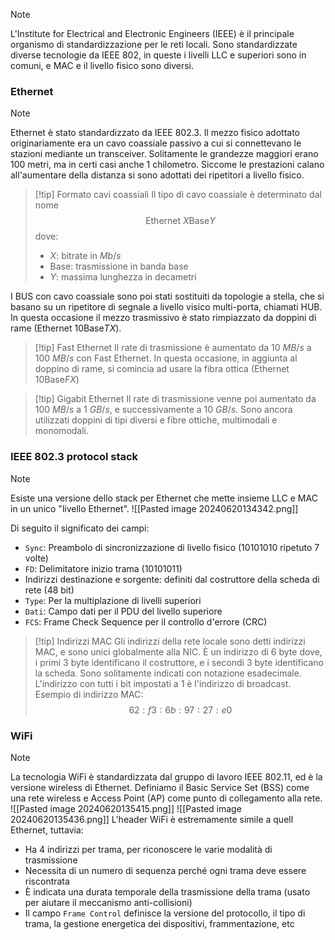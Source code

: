 >[!note]
>L'Institute for Electrical and Electronic Engineers (IEEE) è il principale organismo di standardizzazione per le reti locali. Sono standardizzate diverse tecnologie da IEEE 802, in queste i livelli LLC e superiori sono in comuni, e MAC e il livello fisico sono diversi.

### Ethernet
>[!note]
>Ethernet è stato standardizzato da IEEE 802.3. Il mezzo fisico adottato originariamente era un cavo coassiale passivo a cui si connettevano le stazioni mediante un transceiver. Solitamente le grandezze maggiori erano 100 metri, ma in certi casi anche 1 chilometro. Siccome le prestazioni calano all'aumentare della distanza si sono adottati dei ripetitori a livello fisico.

>[!tip] Formato cavi coassiali
>Il tipo di cavo coassiale è determinato dal nome $$\text{Ethernet } X\text{Base}Y$$
>dove:
>- $X$: bitrate in $Mb/s$
>- Base: trasmissione in banda base
>- $Y$: massima lunghezza in decametri

I BUS con cavo coassiale sono poi stati sostituiti da topologie a stella, che si basano su un ripetitore di segnale a livello visico multi-porta, chiamati HUB. In questa occasione il mezzo trasmissivo è stato rimpiazzato da doppini di rame ($\text{Ethernet } 10\text{Base}TX$).

>[!tip] Fast Ethernet
>Il rate di trasmissione è aumentato da 10 $MB/s$ a 100 $MB/s$ con Fast Ethernet. In questa occasione, in aggiunta al doppino di rame, si comincia ad usare la fibra ottica ($\text{Ethernet }10\text{Base}FX$)

>[!tip] Gigabit Ethernet
>Il rate di trasmissione venne poi aumentato da 100 $MB/s$ a 1 $GB/s$, e successivamente a 10 $GB/s$. Sono ancora utilizzati doppini di tipi diversi e fibre ottiche, multimodali e monomodali.

### IEEE 802.3 protocol stack
>[!note]
>Esiste una versione dello stack per Ethernet che mette insieme LLC e MAC in un unico "livello Ethernet". 
>![[Pasted image 20240620134342.png]]
>
>Di seguito il significato dei campi:
>- `Sync`: Preambolo di sincronizzazione di livello fisico ($10101010$ ripetuto 7 volte)
>- `FD`: Delimitatore inizio trama ($10101011$)
>- Indirizzi destinazione e sorgente: definiti dal costruttore della scheda di rete (48 bit)
>- `Type`: Per la multiplazione di livelli superiori
>- `Dati`: Campo dati per il PDU del livello superiore
>- `FCS`: Frame Check Sequence per il controllo d'errore (CRC)

>[!tip] Indirizzi MAC
>Gli indirizzi della rete locale sono detti indirizzi MAC, e sono unici globalmente alla NIC. È un indirizzo di 6 byte dove, i primi 3 byte identificano il costruttore, e i secondi 3 byte identificano la scheda. Sono solitamente indicati con notazione esadecimale. L'indirizzo con tutti i bit impostati a 1 è l'indirizzo di broadcast.
>Esempio di indirizzo MAC:
>$$62:f3:6b:97:27:e0$$

### WiFi
>[!note]
>La tecnologia WiFi è standardizzata dal gruppo di lavoro IEEE 802.11, ed è la versione wireless di Ethernet. Definiamo il Basic Service Set (BSS) come una rete wireless e Access Point (AP) come punto di collegamento alla rete.
>![[Pasted image 20240620135415.png]]
>![[Pasted image 20240620135436.png]]
>L'header WiFi è estremamente simile a quell Ethernet, tuttavia:
>- Ha 4 indirizzi per trama, per riconoscere le varie modalità di trasmissione
>- Necessita di un numero di sequenza perché ogni trama deve essere riscontrata
>- È indicata una durata temporale della trasmissione della trama (usato per aiutare il meccanismo anti-collisioni)
>- Il campo `Frame Control` definisce la versione del protocollo, il tipo di trama, la gestione energetica dei dispositivi, frammentazione, etc



